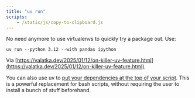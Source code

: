 ```yaml
---
title: "uv run"
scripts:
    - /static/js/copy-to-clipboard.js
---
```


No need anymore to use virtualenvs to quickly try a package out. Use:

```
uv run --python 3.12 --with pandas ipython
```

Via [https://valatka.dev/2025/01/12/on-killer-uv-feature.html](https://valatka.dev/2025/01/12/on-killer-uv-feature.html).

You can also use uv to [put your dependencies at the top of your script](https://blog.holz.nu/2025/01/12/0.html).
This is a powerful replacement for bash scripts, without requiring the user to install a bunch of stuff beforehand.
